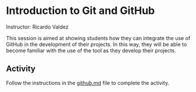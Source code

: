 # Introduction to Git and GitHub
Instructor: Ricardo Valdez

This session is aimed at showing students how they can integrate the use of GitHub in the development of their projects. In this way, they will be able to become familiar with the use of the tool as they develop their projects.

## Activity
Follow the instructions in the [github.md](activity/github.md) file to complete the activity.
